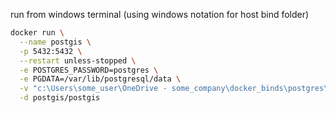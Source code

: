 run from windows terminal (using windows notation for host bind folder)

```sh
docker run \
  --name postgis \
  -p 5432:5432 \
  --restart unless-stopped \
  -e POSTGRES_PASSWORD=postgres \
  -e PGDATA=/var/lib/postgresql/data \
  -v "c:\Users\some_user\OneDrive - some_company\docker_binds\postgres\pgdata:/var/lib/postgresql/data" \
  -d postgis/postgis
```

